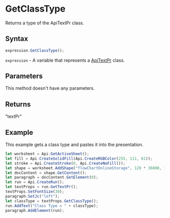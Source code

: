 # GetClassType

Returns a type of the ApiTextPr class.

## Syntax

```javascript
expression.GetClassType();
```

`expression` - A variable that represents a [ApiTextPr](../ApiTextPr.md) class.

## Parameters

This method doesn't have any parameters.

## Returns

"textPr"

## Example

This example gets a class type and pastes it into the presentation.

```javascript editor-
let worksheet = Api.GetActiveSheet();
let fill = Api.CreateSolidFill(Api.CreateRGBColor(255, 111, 61));
let stroke = Api.CreateStroke(0, Api.CreateNoFill());
let shape = worksheet.AddShape("flowChartOnlineStorage", 120 * 36000, 70 * 36000, fill, stroke, 0, 2 * 36000, 0, 3 * 36000);
let docContent = shape.GetContent();
let paragraph = docContent.GetElement(0);
let run = Api.CreateRun();
let textProps = run.GetTextPr();
textProps.SetFontSize(30);
paragraph.SetJc("left");
let classType = textProps.GetClassType();
run.AddText("Class Type = " + classType);
paragraph.AddElement(run);
```
